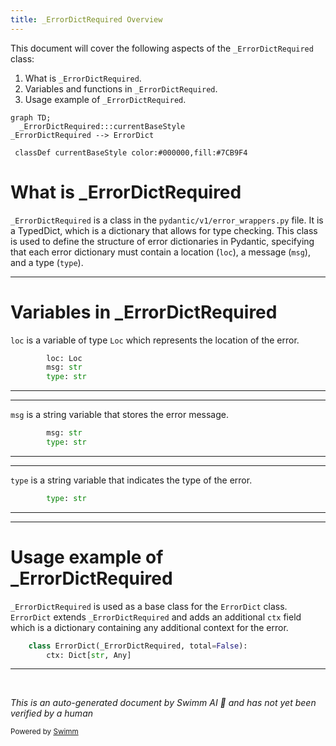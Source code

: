 ```yaml
---
title: _ErrorDictRequired Overview
---
```

This document will cover the following aspects of the `_ErrorDictRequired` class:

1. What is `_ErrorDictRequired`.
2. Variables and functions in `_ErrorDictRequired`.
3. Usage example of `_ErrorDictRequired`.

```mermaid
graph TD;
  _ErrorDictRequired:::currentBaseStyle
_ErrorDictRequired --> ErrorDict

 classDef currentBaseStyle color:#000000,fill:#7CB9F4
```

# What is \_ErrorDictRequired

`_ErrorDictRequired` is a class in the `pydantic/v1/error_wrappers.py` file. It is a TypedDict, which is a dictionary that allows for type checking. This class is used to define the structure of error dictionaries in Pydantic, specifying that each error dictionary must contain a location (`loc`), a message (`msg`), and a type (`type`).

<SwmSnippet path="/pydantic/v1/error_wrappers.py" line="17">

---

# Variables in \_ErrorDictRequired

`loc` is a variable of type `Loc` which represents the location of the error.

```python
        loc: Loc
        msg: str
        type: str
```

---

</SwmSnippet>

<SwmSnippet path="/pydantic/v1/error_wrappers.py" line="18">

---

`msg` is a string variable that stores the error message.

```python
        msg: str
        type: str
```

---

</SwmSnippet>

<SwmSnippet path="/pydantic/v1/error_wrappers.py" line="19">

---

`type` is a string variable that indicates the type of the error.

```python
        type: str
```

---

</SwmSnippet>

<SwmSnippet path="/pydantic/v1/error_wrappers.py" line="21">

---

# Usage example of \_ErrorDictRequired

`_ErrorDictRequired` is used as a base class for the `ErrorDict` class. `ErrorDict` extends `_ErrorDictRequired` and adds an additional `ctx` field which is a dictionary containing any additional context for the error.

```python
    class ErrorDict(_ErrorDictRequired, total=False):
        ctx: Dict[str, Any]
```

---

</SwmSnippet>

&nbsp;

*This is an auto-generated document by Swimm AI 🌊 and has not yet been verified by a human*

<SwmMeta version="3.0.0" repo-id="Z2l0aHViJTNBJTNBREVNTy1weWRhbnRpYyUzQSUzQWdpbGFkbmF2b3Q=" repo-name="DEMO-pydantic" doc-type="class"><sup>Powered by [Swimm](/)</sup></SwmMeta>
